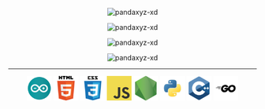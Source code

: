 <div>
<p align="center">
<img src="https://komarev.com/ghpvc/?username=pandaxyz-xd&label=Profile%20views&color=0e75b6&style=flat" alt="pandaxyz-xd" /> 
</p>
</div>

<p align="center">
<img src="https://discord.c99.nl/widget/theme-2/801950534680182784.png" alt="pandaxyz-xd" /> 
</p>



<p align="center">
<img src="https://github-readme-stats.vercel.app/api/pin/?username=pandaxyz-xd&repo=pandaxyz-xd.github.io&theme=discord_old_blurple" alt="pandaxyz-xd" />
</p>

<p align="center">
<img src="https://github-readme-stats.vercel.app/api?username=pandaxyz-xd&show_icons=true&theme=discord_old_blurple" alt="pandaxyz-xd" /> 
</p>



---

<p align="center">

<img src="https://raw.githubusercontent.com/github/explore/80688e429a7d4ef2fca1e82350fe8e3517d3494d/topics/arduino/arduino.png"  width="50">
<img src="https://raw.githubusercontent.com/github/explore/80688e429a7d4ef2fca1e82350fe8e3517d3494d/topics/html/html.png" width="50">
<img src="https://raw.githubusercontent.com/github/explore/80688e429a7d4ef2fca1e82350fe8e3517d3494d/topics/css/css.png" width="50">
<img src="https://raw.githubusercontent.com/github/explore/80688e429a7d4ef2fca1e82350fe8e3517d3494d/topics/javascript/javascript.png" width="50">
<img src="https://raw.githubusercontent.com/github/explore/80688e429a7d4ef2fca1e82350fe8e3517d3494d/topics/nodejs/nodejs.png" width="50">
<img src="https://raw.githubusercontent.com/github/explore/80688e429a7d4ef2fca1e82350fe8e3517d3494d/topics/python/python.png" width="50">
<img src="https://raw.githubusercontent.com/github/explore/180320cffc25f4ed1bbdfd33d4db3a66eeeeb358/topics/cpp/cpp.png" width="50">
<img src="https://raw.githubusercontent.com/github/explore/80688e429a7d4ef2fca1e82350fe8e3517d3494d/topics/go/go.png" width="50">

</p>

